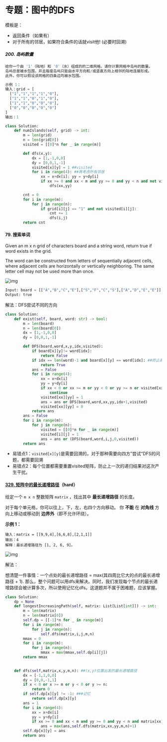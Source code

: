 # 专题：图中的DFS

模板是：

- 返回条件（如果有）
- 对于所有的邻居，如果符合条件的话就visit他! (必要时回溯)



##### 200. 岛屿数量

```python
给你一个由 '1'（陆地）和 '0'（水）组成的的二维网格，请你计算网格中岛屿的数量。
岛屿总是被水包围，并且每座岛屿只能由水平方向和/或竖直方向上相邻的陆地连接形成。
此外，你可以假设该网格的四条边均被水包围。

示例 1：
输入：grid = [
  ["1","1","1","1","0"],
  ["1","1","0","1","0"],
  ["1","1","0","0","0"],
  ["0","0","0","0","0"]
]
输出：1
```



```python
class Solution:
    def numIslands(self, grid) -> int:
        m = len(grid)
        n = len(grid[0])
        visited = [[0]*n for _ in range(m)]

        def dfs(x,y):
            dx = [1,-1,0,0]
            dy = [0,0,1,-1]
            visited[x][y] = 1 ##visited
            for i in range(4): ##再考虑所有邻居
                xx = x+dx[i]; yy = y+dy[i]
                if xx >= 0 and xx < m and yy >= 0 and yy < n and not visited[xx][yy] and grid[xx][yy] == "1":
                    dfs(xx,yy)

        cnt = 0
        for i in range(m):
            for j in range(n):
                if grid[i][j] == "1" and not visited[i][j]:
                    cnt += 1
                    dfs(i,j)
        return cnt
```





#### 79. 搜索单词

Given an m x n grid of characters board and a string word, return true if word exists in the grid.

The word can be constructed from letters of sequentially adjacent cells, where adjacent cells are horizontally or vertically neighboring. The same letter cell may not be used more than once.

![img](https://assets.leetcode.com/uploads/2020/11/04/word2.jpg)

```python
Input: board = [["A","B","C","E"],["S","F","C","S"],["A","D","E","E"]], word = "ABCCED"
Output: true
```

解法：DFS尝试不同的方向

```python
class Solution:
    def exist(self, board, word: str) -> bool:
        m = len(board)
        n = len(board[0])
        dx = [1,-1,0,0]
        dy = [0,0,1,-1]

        def DFS(board,word,x,y,idx,visited):
            if board[x][y]!= word[idx]:
                return False
            if idx == len(word)-1 and board[x][y] == word[idx]: ##终止条件
                return True
            ans = False
            for i in range(4):
                xx = x+dx[i]
                yy = y+dy[i]
                if xx < 0 or xx >= m or yy < 0 or yy >= n or visited[xx][yy]:
                    continue
                visited[xx][yy] = 1
                ans = ans or DFS(board,word,xx,yy,idx+1,visited)
                visited[xx][yy] = 0
            return ans
        ans = False
        for i in range(m):
            for j in range(n):
                visited = [[0]*n for _ in range(m)]
                visited[i][j] = 1
                ans = ans or (DFS(board,word,i,j,0,visited))
        return ans
```

- 易错点1：`visited[x][y]`是需要回溯的，对于那种需要向四方”尝试“DFS的问题，都需要回溯
- 易错点2：每个位置都需要重置visited矩阵，防止上一次的递归结果对这次产生干扰。



#### [329. 矩阵中的最长递增路径](https://leetcode-cn.com/problems/longest-increasing-path-in-a-matrix/)（hard）

给定一个 `m x n` 整数矩阵 `matrix` ，找出其中 **最长递增路径** 的长度。

对于每个单元格，你可以往上，下，左，右四个方向移动。 你 **不能** 在 **对角线** 方向上移动或移动到 **边界外**（即不允许环绕）。



**示例 1：**



```
输入：matrix = [[9,9,4],[6,6,8],[2,1,1]]
输出：4 
解释：最长递增路径为 [1, 2, 6, 9]。
```

![img](https://assets.leetcode.com/uploads/2021/01/05/grid1.jpg)

解法：

想清楚一件事情：一个点处的最长递增路径 = max(其四周比它大的点的最长递增路径 + 1). 那么，整个问题可以用dfs来解决。同时，我们发现每个节点的最长递增路径会被计算多次，所以使用记忆化dfs。这道题并不属于困难题，应该掌握。

```python
class Solution:
    dp = None
    def longestIncreasingPath(self, matrix: List[List[int]]) -> int:
        m = len(matrix)
        n = len(matrix[0])
        self.dp = [[-1]*n for _ in range(m)]
        for i in range(m):
            for j in range(n):
                self.dfs(matrix,i,j,m,n)
        mmax = 0
        for i in range(m):
            for j in range(n):
                mmax = max(mmax,self.dp[i][j])
        return mmax
        

    def dfs(self,matrix,x,y,m,n): ##(x,y)位置出发的最长递增路径
        dx = [-1,1,0,0]
        dy = [0,0,-1,1]
        if x < 0 or x >= m or y < 0 or y >= n:
            return 0
        if self.dp[x][y] != -1: ###记忆
            return self.dp[x][y]
        ans = 1
        for i in range(4):
            xx = x+dx[i]
            yy = y+dy[i]
            if xx >= 0 and xx < m and yy >= 0 and yy < n and matrix[xx][yy] > matrix[x][y]:
                ans = max(ans,self.dfs(matrix,xx,yy,m,n)+1)
        self.dp[x][y] = ans
        return ans        

```

